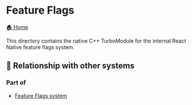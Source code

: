 # Feature Flags

[🏠 Home](../../../../../../../__docs__/README.md)

This directory contains the native C++ TurboModule for the internal React Native
feature flags system.

## 🔗 Relationship with other systems

### Part of

- [Feature Flags system](../../../../../src/private/featureflags/__docs__/README.md)
